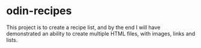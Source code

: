 # odin-recipes

This project is to create a recipe list, and by the end I will have demonstrated an ability to create multiple HTML files, with images, links and lists.